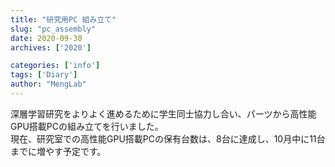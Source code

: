 ```yaml
---
title: "研究用PC 組み立て"
slug: "pc_assembly"
date: 2020-09-30
archives: ['2020']

categories: ['info']
tags: ['Diary']
author: "MengLab"
---
```

深層学習研究をよりよく進めるために学生同士協力し合い、パーツから高性能GPU搭載PCの組み立てを行いました。  
現在、研究室での高性能GPU搭載PCの保有台数は、8台に達成し、10月中に11台までに増やす予定です。
